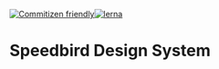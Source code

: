 [![Commitizen friendly](https://img.shields.io/badge/commitizen-friendly-brightgreen.svg)](http://commitizen.github.io/cz-cli/)[![lerna](https://img.shields.io/badge/maintained%20with-lerna-cc00ff.svg)](https://lerna.js.org/)

# Speedbird Design System


